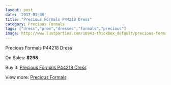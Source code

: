 ```yaml
---
layout: post
date: '2017-01-08'
title: "Precious Formals P44218 Dress"
category: Precious Formals
tags: ["dress","prom","dresses","formals","precious"]
image: http://www.lustparties.com/10943-thickbox_default/precious-formals-p44218-dress.jpg
---
```

Precious Formals P44218 Dress

On Sales: **$298**
<a href="https://www.lustparties.com/en/precious-formals/3834-precious-formals-p44218-dress.html"><amp-img layout="responsive" width="600" height="600" src="//www.lustparties.com/10943-thickbox_default/precious-formals-p44218-dress.jpg" alt="Precious Formals P44218 Dress 0" /></a>

Buy it: [Precious Formals P44218 Dress](https://www.lustparties.com/en/precious-formals/3834-precious-formals-p44218-dress.html "Precious Formals P44218 Dress")

View more: [Precious Formals](https://www.lustparties.com/en/18-precious-formals "Precious Formals")